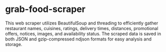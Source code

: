 # grab-food-scraper
This web scraper utilizes BeautifulSoup and threading to efficiently gather restaurant names, cuisines, ratings, delivery times, distances, promotional offers, notices, images, and availability status. The scraped data is saved in both JSON and gzip-compressed ndjson formats for easy analysis and storage.
